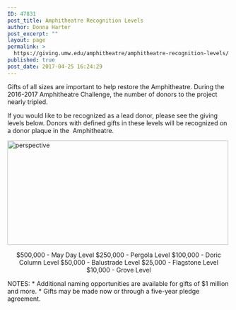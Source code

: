 ```yaml
---
ID: 47831
post_title: Amphitheatre Recognition Levels
author: Donna Harter
post_excerpt: ""
layout: page
permalink: >
  https://giving.umw.edu/amphitheatre/amphitheatre-recognition-levels/
published: true
post_date: 2017-04-25 16:24:29
---
```

<p style="text-align: left">Gifts of all sizes are important to help restore the Amphitheatre. During the 2016-2017 Amphitheatre Challenge, the number of donors to the project nearly tripled.</p>
<p style="text-align: left">If you would like to be recognized as a lead donor, please see the giving levels below. Donors with defined gifts in these levels will be recognized on a donor plaque in the  Amphitheatre.</p>
<p style="text-align: left"><a href="https://giving.umw.edu/wp-content/uploads/2016/09/Perspective.jpg"><img class=" wp-image-47526 aligncenter" src="https://giving.umw.edu/wp-content/uploads/2016/09/Perspective-1024x483.jpg" alt="perspective" width="500" height="236" /></a></p>
<p style="text-align: center">$500,000 - May Day Level
$250,000 - Pergola Level
$100,000 - Doric Column Level
$50,000 - Balustrade Level
$25,000 - Flagstone Level
$10,000 - Grove Level</p>
NOTES:
* Additional naming opportunities are available for gifts of $1 million and more.
* Gifts may be made now or through a five-year pledge agreement.